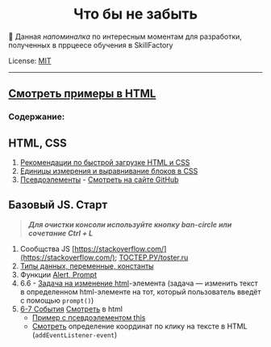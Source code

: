 <!-- SkillFactory PHPDEV-34 Рыков Денис-->

<h1 align="center">Что бы не забыть</h1>

:pushpin: Данная *напоминалка* по интересным моментам для разработки, полученных в пррцеесе обучения в SkillFactory

License: [MIT](./license.md "Смотреть лицензию")

---
[Смотреть примеры в HTML](https://Denor74.github.io/WEB-reminder)
---
### Содержание:

## HTML, CSS

1. [Рекомендации по быстрой загрузке HTML и CSS](boost-css.md)
2. [Единицы измерения и выравнивание блоков в CSS](block-css.md)
3. [Псевдоэлементы](block-css.html) - [Смотреть на сайте GitHub](https://denor74.github.io/WEB-reminder/block-css.html)

## Базовый JS. Старт

> ***Для очистки консоли используйте кнопку ban-circle  или сочетание Ctrl + L***

1. Сообщства JS [https://stackoverflow.com/](https://stackoverflow.com/); [ТОСТЕР.РУ/toster.ru](https://qna.habr.com/)
2. [Типы данных, переменные, константы](jscript/datatypes.md)
3. Функции [Alert, Prompt](jscript/alertprompt.md)
4. 6.6 - [Задача на изменение html](jscript/datatypes.md)-элемента (задача — изменить текст в определенном html-элементе на тот, который пользователь введёт с помощью `prompt()`)
5. [6-7 События](jscript/event.md) [Смотреть](https://denor74.github.io/WEB-reminder/jscript/index-6-7.html) в html
    * [Пример с  псевдоэлементом this](https://denor74.github.io/WEB-reminder/jscript/this.html)
    * [Смотреть](https://denor74.github.io/WEB-reminder/jscript/event.html) определение координат по клику на тексте в HTML (`addEventListener-event`)